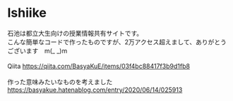 # Ishiike
石池は都立大生向けの授業情報共有サイトです。<br>
こんな簡単なコードで作ったものですが、2万アクセス超えまして、ありがとうございます　m(_ _)m<br>
<br>
Qiita https://qiita.com/BasyaKuE/items/03f4bc88417f3b9d1fb8<br>
<br>
作った意味みたいなものを考えました<br>
https://basyakue.hatenablog.com/entry/2020/06/14/025913<br>
